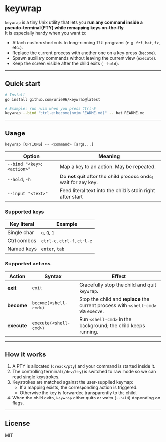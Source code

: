 # keywrap

`keywrap` is a tiny Unix utility that lets you **run any command inside a pseudo-terminal (PTY) while remapping keys on-the-fly**.  
It is especially handy when you want to:

- Attach custom shortcuts to long-running TUI programs (e.g. `fzf`, `bat`, `fx`, etc.).
- Replace the current process with another one on a key-press (`become`).
- Spawn auxiliary commands without leaving the current view (`execute`).
- Keep the screen visible after the child exits (`--hold`).

---

## Quick start

```bash
# Install
go install github.com/urie96/keywrap@latest

# Example: run nvim when you press Ctrl-E
keywrap --bind "ctrl-e:become(nvim README.md)" -- bat README.md
```

---

## Usage

```
keywrap [OPTIONS] -- <command> [args...]
```

| Option                    | Meaning                                                         |
| ------------------------- | --------------------------------------------------------------- |
| `--bind "<key>:<action>"` | Map a key to an action. May be repeated.                        |
| `--hold`, `-h`            | Do **not** quit after the child process ends; wait for any key. |
| `--input "<text>"`        | Feed literal text into the child’s stdin right after start.     |

### Supported keys

| Key literal | Example                      |
| ----------- | ---------------------------- |
| Single char | `q`, `Q`, `1`                |
| Ctrl combos | `ctrl-c`, `ctrl-f`, `ctrl-e` |
| Named keys  | `enter`, `tab`               |

### Supported actions

| Action      | Syntax                 | Effect                                                                              |
| ----------- | ---------------------- | ----------------------------------------------------------------------------------- |
| **exit**    | `exit`                 | Gracefully stop the child and quit `keywrap`.                                       |
| **become**  | `become(<shell-cmd>)`  | Stop the child and **replace** the current process with `<shell-cmd>` via `execve`. |
| **execute** | `execute(<shell-cmd>)` | Run `<shell-cmd>` in the background; the child keeps running.                       |

---

## How it works

1. A PTY is allocated (`creack/pty`) and your command is started inside it.
2. The controlling terminal (`/dev/tty`) is switched to raw mode so we can read single keystrokes.
3. Keystrokes are matched against the user-supplied keymap:
   - If a mapping exists, the corresponding action is triggered.
   - Otherwise the key is forwarded transparently to the child.
4. When the child exits, `keywrap` either quits or waits (`--hold`) depending on flags.

---

## License

MIT

